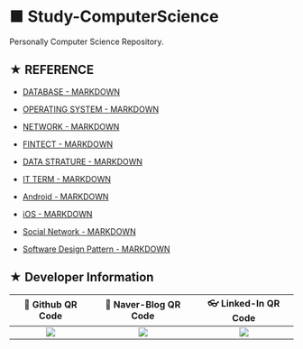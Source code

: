 # ■ Study-ComputerScience
Personally Computer Science Repository.

## ★ REFERENCE

* [DATABASE - MARKDOWN](https://github.com/ChangYeop-Yang/Study-DataBase/blob/master/README.md)

* [OPERATING SYSTEM - MARKDOWN](https://github.com/ChangYeop-Yang/Study-ComputerScience/blob/master/Operating-System.md)

* [NETWORK - MARKDOWN](https://github.com/ChangYeop-Yang/Study-ComputerScience/blob/master/%5BComputer-Science%5D%20Network/README.md)

* [FINTECT - MARKDOWN](https://github.com/ChangYeop-Yang/Study-ComputerScience/blob/master/%5BComputer-Science%5D%20FinTech/README.md)

* [DATA STRATURE - MARKDOWN](https://github.com/ChangYeop-Yang/Study-DataStructure/blob/master/README.md)

* [IT TERM - MARKDOWN](https://github.com/ChangYeop-Yang/Study-ComputerScience/blob/master/IT-Term.md)

* [Android - MARKDOWN](https://github.com/ChangYeop-Yang/Study-Android/blob/master/README.md)

* [iOS - MARKDOWN](https://github.com/ChangYeop-Yang/Study-iOS/blob/master/README.md)

* [Social Network - MARKDOWN](https://github.com/ChangYeop-Yang/Study-ComputerScience/tree/master/%5BComputer-Science%5D%20Social%20Network)

* [Software Design Pattern - MARKDOWN](https://github.com/ChangYeop-Yang/Study-ComputerScience/blob/master/%5BComputer-Science%5D%20Software%20Design%20Pattern/README.md)

## ★ Developer Information

|:rocket: Github QR Code|:pencil: Naver-Blog QR Code|:eyeglasses: Linked-In QR Code|
|:---------------------:|:-------------------------:|:----------------------------:|
|![](https://user-images.githubusercontent.com/20036523/50044128-60406880-00c2-11e9-8d57-ea1cb8e6b2a7.jpg)|![](https://user-images.githubusercontent.com/20036523/50044131-60d8ff00-00c2-11e9-818c-cf5ad97dc76e.jpg)|![](https://user-images.githubusercontent.com/20036523/50044130-60d8ff00-00c2-11e9-991a-107bffa2bf57.jpg)|
